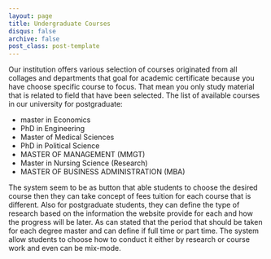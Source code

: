 ```yaml
---
layout: page
title: Undergraduate Courses
disqus: false
archive: false
post_class: post-template
---
```


Our institution offers various selection of courses originated from all collages and departments that goal for academic certificate because you have choose specific course to focus. That mean you only study material that is related to field that have been selected.
 The list of available courses in our university for postgraduate:
- master in Economics
- PhD in Engineering
- Master of Medical Sciences
- PhD in Political Science
- MASTER OF MANAGEMENT (MMGT)
- Master in Nursing Science (Research)
- MASTER OF BUSINESS ADMINISTRATION (MBA)

The system seem to be as button that able students to choose the desired course then they can take concept of fees tuition for each course that is different. Also for postgraduate students, they can define the type of research based on the information the website provide for each and how the progress will be later. As can stated that the period that should be taken for each degree master and can define if full time or part time. The system allow students to choose how to conduct it either by research or course work and even can be mix-mode.